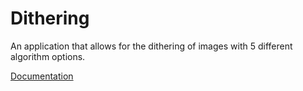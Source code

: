 # Dithering

An application that allows for the dithering of images with 5 different algorithm options.

[Documentation](---)

